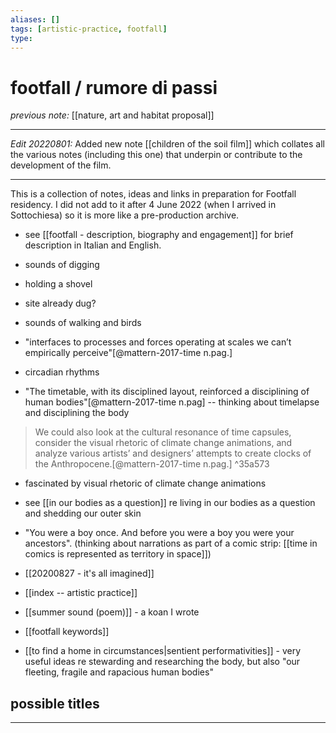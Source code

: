 ```yaml
---
aliases: []
tags: [artistic-practice, footfall]
type: 
---
```


# footfall / rumore di passi

_previous note:_ [[nature, art and habitat proposal]]

---

_Edit 20220801:_ Added new note [[children of the soil film]] which collates all the various notes (including this one) that underpin or contribute to the development of the film.

---

This is a collection of notes, ideas and links in preparation for Footfall residency. I did not add to it after 4 June 2022 (when I arrived in Sottochiesa) so it is more like a pre-production archive.

- see [[footfall - description, biography and engagement]] for brief description in Italian and English.

- sounds of digging
- holding a shovel
- site already dug? 
- sounds of walking and birds
- "interfaces to processes and forces operating at scales we can’t empirically perceive"[@mattern-2017-time n.pag.]
- circadian rhythms
- "The timetable, with its disciplined layout, reinforced a disciplining of human bodies"[@mattern-2017-time n.pag] -- thinking about timelapse and disciplining the body

> We could also look at the cultural resonance of time capsules, consider the visual rhetoric of climate change animations, and analyze various artists’ and designers’ attempts to create clocks of the Anthropocene.[@mattern-2017-time n.pag.] ^35a573

- fascinated by visual rhetoric of climate change animations
- see [[in our bodies as a question]] re living in our bodies as a question and shedding our outer skin
- "You were a boy once. And before you were a boy you were your ancestors". (thinking about narrations as part of a comic strip: [[time in comics is represented as territory in space]])


- [[20200827 - it's all imagined]]
- [[index -- artistic practice]]
- [[summer sound (poem)]] - a koan I wrote
- [[footfall keywords]]
- [[to find a home in circumstances|sentient performativities]] - very useful ideas re stewarding and researching the body, but also "our fleeting, fragile and rapacious human bodies"


## possible titles



---





